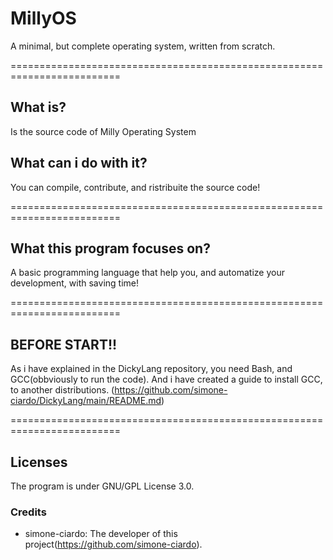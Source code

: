 # MillyOS
A minimal, but complete operating system, written from scratch.

=========================================================================

## What is?
Is the source code of Milly Operating System

## What can i do with it?
You can compile, contribute, and ristribuite the source code!

=========================================================================

## What this program focuses on?
A basic programming language that help you, and automatize your development, with saving time!

=========================================================================

## BEFORE START!!
As i have explained in the DickyLang repository, you need Bash, and GCC(obbviously to run the code). And i have created a guide to install GCC, to another distributions. (https://github.com/simone-ciardo/DickyLang/main/README.md)

=========================================================================

## Licenses
The program is under GNU/GPL License 3.0.

### Credits
* simone-ciardo: The developer of this project(https://github.com/simone-ciardo).
